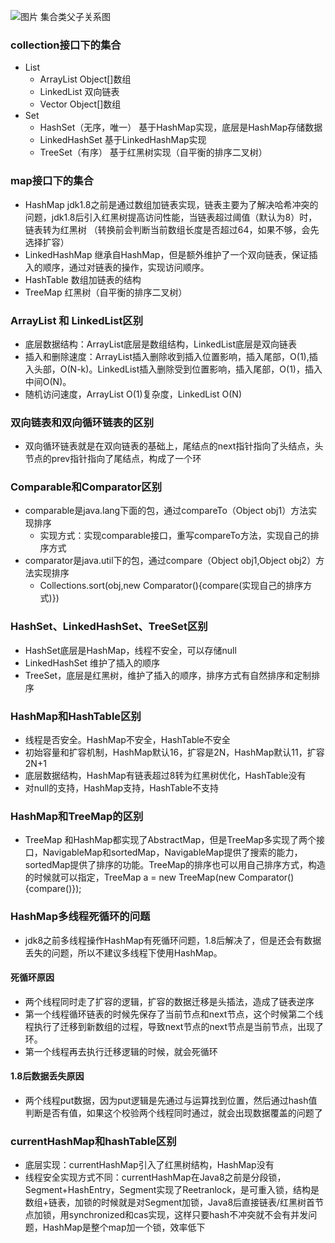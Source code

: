 ![图片](https://user-images.githubusercontent.com/55612309/109374255-dc63a700-78ee-11eb-83e6-c28c5543c43d.png) 集合类父子关系图

### collection接口下的集合
- List
   - ArrayList Object[]数组
   - LinkedList 双向链表
   - Vector Object[]数组
- Set
   - HashSet（无序，唯一） 基于HashMap实现，底层是HashMap存储数据 
   - LinkedHashSet  基于LinkedHashMap实现
   - TreeSet（有序） 基于红黑树实现（自平衡的排序二叉树）

### map接口下的集合
- HashMap jdk1.8之前是通过数组加链表实现，链表主要为了解决哈希冲突的问题，jdk1.8后引入红黑树提高访问性能，当链表超过阈值（默认为8）时，链表转为红黑树
 （转换前会判断当前数组长度是否超过64，如果不够，会先选择扩容）
- LinkedHashMap 继承自HashMap，但是额外维护了一个双向链表，保证插入的顺序，通过对链表的操作，实现访问顺序。
- HashTable 数组加链表的结构
- TreeMap 红黑树（自平衡的排序二叉树）

### ArrayList 和 LinkedList区别
- 底层数据结构：ArrayList底层是数组结构，LinkedList底层是双向链表
- 插入和删除速度：ArrayList插入删除收到插入位置影响，插入尾部，O(1),插入头部，O(N-k)。LinkedList插入删除受到位置影响，插入尾部，O(1)，插入中间O(N)。
- 随机访问速度，ArrayList O(1)复杂度，LinkedList O(N)

### 双向链表和双向循环链表的区别
- 双向循环链表就是在双向链表的基础上，尾结点的next指针指向了头结点，头节点的prev指针指向了尾结点，构成了一个环

### Comparable和Comparator区别
- comparable是java.lang下面的包，通过compareTo（Object obj1）方法实现排序
   - 实现方式：实现comparable接口，重写compareTo方法，实现自己的排序方式   
- comparator是java.util下的包，通过compare（Object obj1,Object obj2）方法实现排序
   - Collections.sort(obj,new Comparator(){compare(实现自己的排序方式)})

### HashSet、LinkedHashSet、TreeSet区别
- HashSet底层是HashMap，线程不安全，可以存储null
- LinkedHashSet 维护了插入的顺序
- TreeSet，底层是红黑树，维护了插入的顺序，排序方式有自然排序和定制排序

### HashMap和HashTable区别
- 线程是否安全。HashMap不安全，HashTable不安全
- 初始容量和扩容机制，HashMap默认16，扩容是2N，HashMap默认11，扩容2N+1
- 底层数据结构，HashMap有链表超过8转为红黑树优化，HashTable没有
- 对null的支持，HashMap支持，HashTable不支持

### HashMap和TreeMap的区别
- TreeMap 和HashMap都实现了AbstractMap，但是TreeMap多实现了两个接口，NavigableMap和sortedMap，NavigableMap提供了搜索的能力，sortedMap提供了排序的功能。TreeMap的排序也可以用自己排序方式，构造的时候就可以指定，TreeMap a = new TreeMap(new Comparator(){compare()});

### HashMap多线程死循环的问题
- jdk8之前多线程操作HashMap有死循环问题，1.8后解决了，但是还会有数据丢失的问题，所以不建议多线程下使用HashMap。
#### 死循环原因
- 两个线程同时走了扩容的逻辑，扩容的数据迁移是头插法，造成了链表逆序
- 第一个线程循环链表的时候先保存了当前节点和next节点，这个时候第二个线程执行了迁移到新数组的过程，导致next节点的next节点是当前节点，出现了环。
- 第一个线程再去执行迁移逻辑的时候，就会死循环
#### 1.8后数据丢失原因
- 两个线程put数据，因为put逻辑是先通过与运算找到位置，然后通过hash值判断是否有值，如果这个校验两个线程同时通过，就会出现数据覆盖的问题了

### currentHashMap和hashTable区别
- 底层实现：currentHashMap引入了红黑树结构，HashMap没有
- 线程安全实现方式不同：currentHashMap在Java8之前是分段锁，Segment+HashEntry，Segment实现了Reetranlock，是可重入锁，结构是数组+链表，加锁的时候就是对Segment加锁，Java8后直接链表/红黑树首节点加锁，用synchronized和cas实现，这样只要hash不冲突就不会有并发问题，HashMap是整个map加一个锁，效率低下



